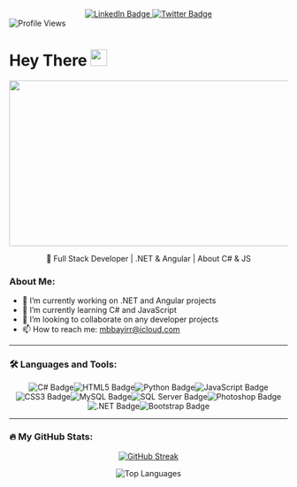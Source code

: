 <div id="badges" align="center">
    <a href="https://www.linkedin.com/in/mehmet-burak-bayır-023807251/" target="_blank">
        <img src="https://img.shields.io/badge/LinkedIn-blue?style=for-the-badge&logo=linkedin&logoColor=white" alt="LinkedIn Badge"/>
    </a>
    <a href="#" target="_blank">
        <img src="https://img.shields.io/badge/Twitter-blue?style=for-the-badge&logo=twitter&logoColor=white" alt="Twitter Badge"/>
    </a>
</div>

<img src="https://komarev.com/ghpvc/?username=mbbayir&style=flat-square&color=blue" alt="Profile Views"/>

<h1>
  Hey There
  <img src="https://i.giphy.com/media/hvRJCLFzcasrR4ia7z/giphy.webp" width="30px" height="30px"/>
</h1>

<div align="center">
  <img src="https://media.giphy.com/media/dWesBcTLavkZuG35MI/giphy.gif" width="600" height="300"/>
</div>

<p align="center">
  👋 Full Stack Developer | .NET & Angular | About C# & JS
</p>

### About Me:
- 🔭 I’m currently working on .NET and Angular projects
- 🌱 I’m currently learning C# and JavaScript  
- 👯 I’m looking to collaborate on any developer projects
- 📫 How to reach me: <a href="mailto:mbbayirr@icloud.com">mbbayirr@icloud.com</a>

---

### :hammer_and_wrench: Languages and Tools:
<div align="center" style="display: flex; flex-wrap: wrap; justify-content: center;">
    <img src="https://img.shields.io/badge/c%23-%23239120.svg?style=flat&logo=c-sharp&logoColor=white" alt="C# Badge"/>
    <img src="https://img.shields.io/badge/html5-%23E34F26.svg?style=flat&logo=html5&logoColor=white" alt="HTML5 Badge"/>
    <img src="https://img.shields.io/badge/python-3670A0?style=flat&logo=python&logoColor=ffdd54" alt="Python Badge"/>
    <img src="https://img.shields.io/badge/javascript-%23323330.svg?style=flat&logo=javascript&logoColor=%23F7DF1E" alt="JavaScript Badge"/>
    <img src="https://img.shields.io/badge/css3-%231572B6.svg?style=flat&logo=css3&logoColor=white" alt="CSS3 Badge"/>
    <img src="https://img.shields.io/badge/mysql-%2300f.svg?style=flat&logo=mysql&logoColor=white" alt="MySQL Badge"/>
    <img src="https://img.shields.io/badge/Microsoft%20SQL%20Server-CC2927?style=flat&logo=microsoft%20sql%20server&logoColor=white" alt="SQL Server Badge"/>
    <img src="https://img.shields.io/badge/adobephotoshop-%2331A8FF.svg?style=flat&logo=adobephotoshop&logoColor=white" alt="Photoshop Badge"/>
    <img src="https://img.shields.io/badge/.NET-5C2D91?style=flat&logo=.net&logoColor=white" alt=".NET Badge"/>
    <img src="https://img.shields.io/badge/bootstrap-%23563D7C.svg?style=flat&logo=bootstrap&logoColor=white" alt="Bootstrap Badge"/>
</div>

---

### :fire: My GitHub Stats:
<p align="center">
    <a href="https://git.io/streak-stats">
        <img src="http://github-readme-streak-stats.herokuapp.com?user=mbbayir&theme=dark&hide_border=true&border_radius=10&date_format=j%20M%5B%20Y%5D" alt="GitHub Streak"/>
    </a>
</p>

<p align="center">
    <img src="https://github-readme-stats.vercel.app/api/top-langs/?username=mbbayir&layout=compact&theme=vision-friendly-dark" alt="Top Languages"/>
</p>
